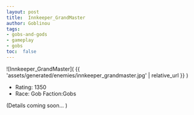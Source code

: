 ```yaml
---
layout: post
title:  Innkeeper_GrandMaster
author: Goblinou
tags:
- gobs-and-gods
- gameplay
- gobs
toc:  false
---
```


![Innkeeper_GrandMaster]( {{ 'assets/generated/enemies/innkeeper_grandmaster.jpg' | relative_url }} )
- Rating: 1350
- Race: Gob  Faction:Gobs

(Details coming soon... )